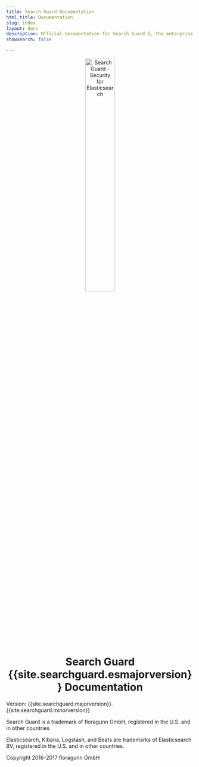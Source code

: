 ```yaml
---
title: Search Guard Documentation
html_title: Documentation
slug: index
layout: docs
description: Official documentation for Search Guard 6, the enterprise security suite for Elasticsearch.
showsearch: false

---
```

<!---
Copryight 2016-2017 floragunn GmbH
-->


<p align="center">
<img src="search-guard-frontmatter.png" alt="Search Guard - Security for Elasticsearch" style="width: 40%" />
</p>


<h1 align="center">Search Guard {{site.searchguard.esmajorversion}} Documentation</h1>

Version: {{site.searchguard.majorversion}}.{{site.searchguard.minorversion}}

Search Guard is a trademark of floragunn GmbH, registered in the U.S. and in other countries

Elasticsearch, Kibana, Logstash, and Beats are trademarks of Elasticsearch BV, registered in the U.S. and in other countries.

Copyright 2016-2017 floragunn GmbH





